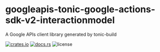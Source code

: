 # googleapis-tonic-google-actions-sdk-v2-interactionmodel

A Google APIs client library generated by tonic-build

[![crates.io](https://img.shields.io/crates/v/googleapis-tonic-google-actions-sdk-v2-interactionmodel)](https://crates.io/crates/googleapis-tonic-google-actions-sdk-v2-interactionmodel)
[![docs.rs](https://img.shields.io/docsrs/googleapis-tonic-google-actions-sdk-v2-interactionmodel)](https://docs.rs/googleapis-tonic-google-actions-sdk-v2-interactionmodel)
![license](https://img.shields.io/crates/l/googleapis-tonic-google-actions-sdk-v2-interactionmodel)
